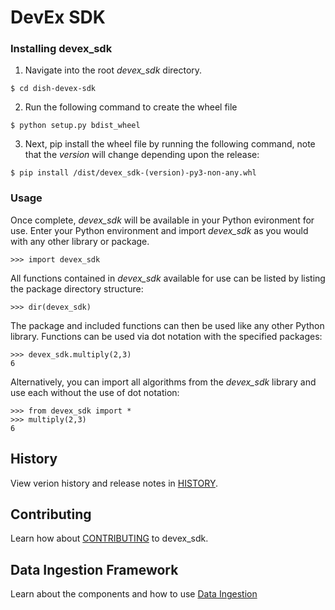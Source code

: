 # DevEx SDK
### __Installing devex_sdk__
1. Navigate into the root _devex_sdk_ directory.
```console
$ cd dish-devex-sdk
```
2. Run the following command to create the wheel file
 
```console
$ python setup.py bdist_wheel
```
3. Next, pip install the wheel file by running the following command, note that the _version_ will change depending upon the release:
```console
$ pip install /dist/devex_sdk-(version)-py3-non-any.whl
```
### __Usage__

Once complete, _devex_sdk_ will be available in your Python evironment for use.  Enter your Python environment and import _devex_sdk_ as you would with any other library or package.
```console
>>> import devex_sdk
```
All functions contained in _devex_sdk_ available for use can be listed by listing the package directory structure:
```console
>>> dir(devex_sdk)
```
The package and included functions can then be used like any other Python library.  Functions can be used via dot notation with the specified packages:
```conscole
>>> devex_sdk.multiply(2,3)
6
```
Alternatively, you can import all algorithms from the _devex_sdk_ library and use each without the use of dot notation:
```console
>>> from devex_sdk import *
>>> multiply(2,3)
6
```

## __History__
View verion history and release notes in [HISTORY](HISTORY.md). 

## __Contributing__
Learn how about [CONTRIBUTING](CONTRIBUTING.md) to devex_sdk.

## Data Ingestion Framework
Learn about the components and how to use [Data Ingestion](devex_sdk/data_ingestion/DATA_INGESTION.md)